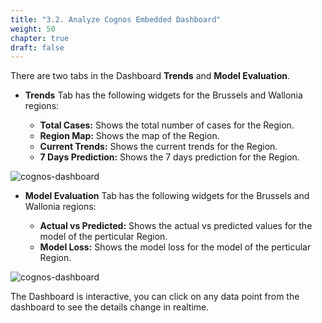 ```yaml
---
title: "3.2. Analyze Cognos Embedded Dashboard"
weight: 50
chapter: true
draft: false
---
```


There are two tabs in the Dashboard **Trends** and **Model Evaluation**.

- **Trends** Tab has the following widgets for the Brussels and Wallonia regions:

  - **Total Cases:** Shows the total number of cases for the Region.
  - **Region Map:** Shows the map of the Region.
  - **Current Trends:** Shows the current trends for the Region.
  - **7 Days Prediction:** Shows the 7 days prediction for the Region.

![cognos-dashboard](/static/images/50_low_no_code_ml_Lab/cognos-dashboard1.png?classes=shadow)

- **Model Evaluation** Tab has the following widgets for the Brussels and Wallonia regions:

  - **Actual vs Predicted:** Shows the actual vs predicted values for the model of the perticular Region.
  - **Model Loss:** Shows the model loss for the model of the perticular Region.

![cognos-dashboard](/static/images/50_low_no_code_ml_Lab/cognos-dashboard2.png?classes=shadow)

The Dashboard is interactive, you can click on any data point from the dashboard to see the details change in realtime.
